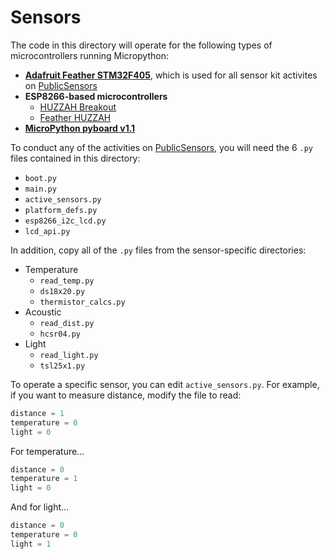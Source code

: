 # Sensors

The code in this directory will operate for the following types of microcontrollers running Micropython:
- [**Adafruit Feather STM32F405**](https://www.adafruit.com/product/4382), which is used for all sensor kit activites on [PublicSensors](https://www.publicsensors.org)
- **ESP8266-based microcontrollers**
  - [HUZZAH Breakout](https://www.adafruit.com/product/2471)
  - [Feather HUZZAH](https://www.adafruit.com/product/2821)
- [**MicroPython pyboard v1.1**](https://www.adafruit.com/product/2390)

To conduct any of the activities on [PublicSensors](https://www.publicsensors.org), you will need the 6 `.py` files contained in this directory:
- `boot.py`
- `main.py`
- `active_sensors.py`
- `platform_defs.py`
- `esp8266_i2c_lcd.py`
- `lcd_api.py`

In addition, copy all of the `.py` files from the sensor-specific directories:
- Temperature
  - `read_temp.py`
  - `ds18x20.py`
  - `thermistor_calcs.py`
- Acoustic
  - `read_dist.py`
  - `hcsr04.py`
- Light
  - `read_light.py`
  - `tsl25x1.py`

To operate a specific sensor, you can edit `active_sensors.py`. For example, if you want to measure distance, modify the file to read:
```python
distance = 1
temperature = 0
light = 0
```
For temperature...
```python
distance = 0
temperature = 1
light = 0
```
And for light...
```python
distance = 0
temperature = 0
light = 1
```
